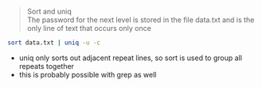 > Sort and uniq <br>
> The password for the next level is stored in the file data.txt and is the only line of text that occurs only once
```bash
sort data.txt | uniq -u -c
```
- uniq only sorts out adjacent repeat lines, so sort is used to group all repeats together 
- this is probably possible with grep as well
